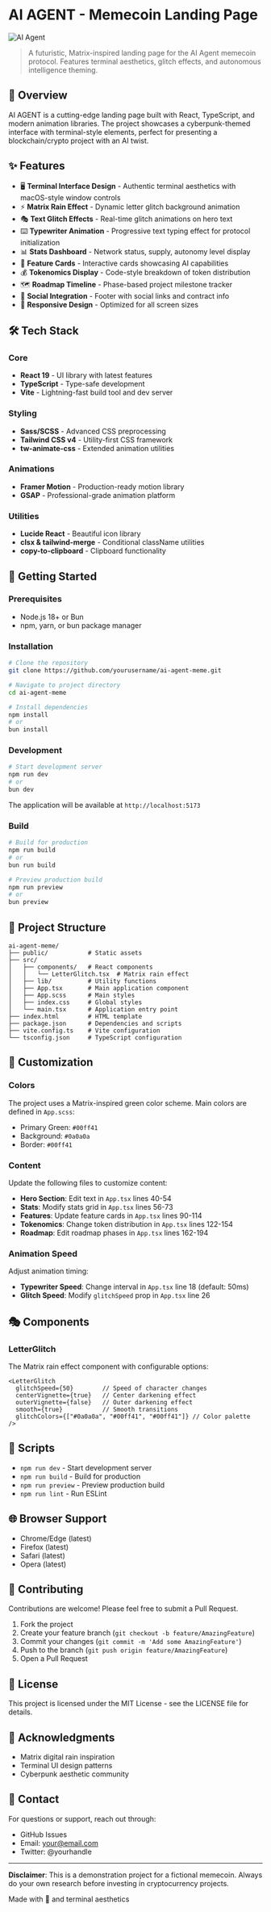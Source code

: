 # AI AGENT - Memecoin Landing Page

![AI Agent](public/main.png)

> A futuristic, Matrix-inspired landing page for the AI Agent memecoin protocol. Features terminal aesthetics, glitch effects, and autonomous intelligence theming.

## 🎯 Overview

AI AGENT is a cutting-edge landing page built with React, TypeScript, and modern animation libraries. The project showcases a cyberpunk-themed interface with terminal-style elements, perfect for presenting a blockchain/crypto project with an AI twist.

## ✨ Features

- 🖥️ **Terminal Interface Design** - Authentic terminal aesthetics with macOS-style window controls
- ⚡ **Matrix Rain Effect** - Dynamic letter glitch background animation
- 🎭 **Text Glitch Effects** - Real-time glitch animations on hero text
- ⌨️ **Typewriter Animation** - Progressive text typing effect for protocol initialization
- 📊 **Stats Dashboard** - Network status, supply, autonomy level display
- 🎨 **Feature Cards** - Interactive cards showcasing AI capabilities
- 💰 **Tokenomics Display** - Code-style breakdown of token distribution
- 🗺️ **Roadmap Timeline** - Phase-based project milestone tracker
- 🔗 **Social Integration** - Footer with social links and contract info
- 📱 **Responsive Design** - Optimized for all screen sizes

## 🛠️ Tech Stack

### Core
- **React 19** - UI library with latest features
- **TypeScript** - Type-safe development
- **Vite** - Lightning-fast build tool and dev server

### Styling
- **Sass/SCSS** - Advanced CSS preprocessing
- **Tailwind CSS v4** - Utility-first CSS framework
- **tw-animate-css** - Extended animation utilities

### Animations
- **Framer Motion** - Production-ready motion library
- **GSAP** - Professional-grade animation platform

### Utilities
- **Lucide React** - Beautiful icon library
- **clsx & tailwind-merge** - Conditional className utilities
- **copy-to-clipboard** - Clipboard functionality

## 🚀 Getting Started

### Prerequisites

- Node.js 18+ or Bun
- npm, yarn, or bun package manager

### Installation

```bash
# Clone the repository
git clone https://github.com/yourusername/ai-agent-meme.git

# Navigate to project directory
cd ai-agent-meme

# Install dependencies
npm install
# or
bun install
```

### Development

```bash
# Start development server
npm run dev
# or
bun dev
```

The application will be available at `http://localhost:5173`

### Build

```bash
# Build for production
npm run build
# or
bun run build

# Preview production build
npm run preview
# or
bun preview
```

## 📁 Project Structure

```
ai-agent-meme/
├── public/           # Static assets
├── src/
│   ├── components/   # React components
│   │   └── LetterGlitch.tsx  # Matrix rain effect
│   ├── lib/          # Utility functions
│   ├── App.tsx       # Main application component
│   ├── App.scss      # Main styles
│   ├── index.css     # Global styles
│   └── main.tsx      # Application entry point
├── index.html        # HTML template
├── package.json      # Dependencies and scripts
├── vite.config.ts    # Vite configuration
└── tsconfig.json     # TypeScript configuration
```

## 🎨 Customization

### Colors

The project uses a Matrix-inspired green color scheme. Main colors are defined in `App.scss`:

- Primary Green: `#00ff41`
- Background: `#0a0a0a`
- Border: `#00ff41`

### Content

Update the following files to customize content:

- **Hero Section**: Edit text in `App.tsx` lines 40-54
- **Stats**: Modify stats grid in `App.tsx` lines 56-73
- **Features**: Update feature cards in `App.tsx` lines 90-114
- **Tokenomics**: Change token distribution in `App.tsx` lines 122-154
- **Roadmap**: Edit roadmap phases in `App.tsx` lines 162-194

### Animation Speed

Adjust animation timing:

- **Typewriter Speed**: Change interval in `App.tsx` line 18 (default: 50ms)
- **Glitch Speed**: Modify `glitchSpeed` prop in `App.tsx` line 26

## 🎭 Components

### LetterGlitch

The Matrix rain effect component with configurable options:

```tsx
<LetterGlitch 
  glitchSpeed={50}        // Speed of character changes
  centerVignette={true}   // Center darkening effect
  outerVignette={false}   // Outer darkening effect
  smooth={true}           // Smooth transitions
  glitchColors={["#0a0a0a", "#00ff41", "#00ff41"]} // Color palette
/>
```

## 📜 Scripts

- `npm run dev` - Start development server
- `npm run build` - Build for production
- `npm run preview` - Preview production build
- `npm run lint` - Run ESLint

## 🌐 Browser Support

- Chrome/Edge (latest)
- Firefox (latest)
- Safari (latest)
- Opera (latest)

## 🤝 Contributing

Contributions are welcome! Please feel free to submit a Pull Request.

1. Fork the project
2. Create your feature branch (`git checkout -b feature/AmazingFeature`)
3. Commit your changes (`git commit -m 'Add some AmazingFeature'`)
4. Push to the branch (`git push origin feature/AmazingFeature`)
5. Open a Pull Request

## 📄 License

This project is licensed under the MIT License - see the LICENSE file for details.

## 🙏 Acknowledgments

- Matrix digital rain inspiration
- Terminal UI design patterns
- Cyberpunk aesthetic community

## 📧 Contact

For questions or support, reach out through:
- GitHub Issues
- Email: your@email.com
- Twitter: @yourhandle

---

**Disclaimer**: This is a demonstration project for a fictional memecoin. Always do your own research before investing in cryptocurrency projects.

Made with 💚 and terminal aesthetics

